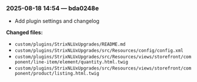 ### 2025-08-18 14:54 — bda0248e
- Add plugin settings and changelog

**Changed files:**

- `custom/plugins/StrixNLUxUpgrades/README.md`
- `custom/plugins/StrixNLUxUpgrades/src/Resources/config/config.xml`
- `custom/plugins/StrixNLUxUpgrades/src/Resources/views/storefront/component/line-item/element/quantity.html.twig`
- `custom/plugins/StrixNLUxUpgrades/src/Resources/views/storefront/component/product/listing.html.twig`

